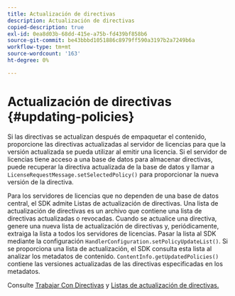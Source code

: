 ```yaml
---
title: Actualización de directivas
description: Actualización de directivas
copied-description: true
exl-id: 0ea8d03b-68dd-415e-a75b-fd439bf858b6
source-git-commit: be43bbbd1051886c8979ff590a3197b2a7249b6a
workflow-type: tm+mt
source-wordcount: '163'
ht-degree: 0%

---
```


# Actualización de directivas {#updating-policies}

Si las directivas se actualizan después de empaquetar el contenido, proporcione las directivas actualizadas al servidor de licencias para que la versión actualizada se pueda utilizar al emitir una licencia. Si el servidor de licencias tiene acceso a una base de datos para almacenar directivas, puede recuperar la directiva actualizada de la base de datos y llamar a `LicenseRequestMessage.setSelectedPolicy()` para proporcionar la nueva versión de la directiva.

Para los servidores de licencias que no dependen de una base de datos central, el SDK admite Listas de actualización de directivas. Una lista de actualización de directivas es un archivo que contiene una lista de directivas actualizadas o revocadas. Cuando se actualice una directiva, genere una nueva lista de actualización de directivas y, periódicamente, extraiga la lista a todos los servidores de licencias. Pasar la lista al SDK mediante la configuración `HandlerConfiguration.setPolicyUpdateList()`. Si se proporciona una lista de actualización, el SDK consulta esta lista al analizar los metadatos de contenido. `ContentInfo.getUpdatedPolicies()` contiene las versiones actualizadas de las directivas especificadas en los metadatos.

Consulte [Trabajar Con Directivas](../../../aaxs-protecting-content/content-working-with-policies/content-working-with-policies-overview.md) y [Listas de actualización de directivas.](/help/digital-rights-management/protecting-content/working-policies-overview/policy-update-lists/working-with-policy-update-lists.md)
